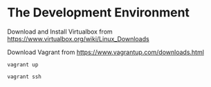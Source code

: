 # The Development Environment

Download and Install Virtualbox from https://www.virtualbox.org/wiki/Linux_Downloads

Download Vagrant from https://www.vagrantup.com/downloads.html

```vagrant up```

```vagrant ssh```
